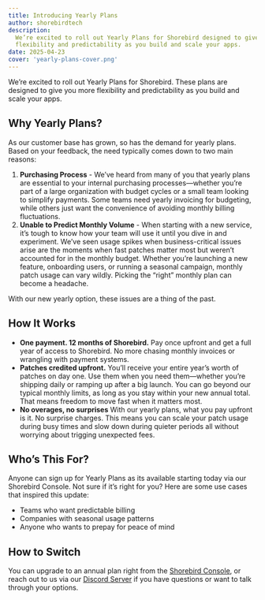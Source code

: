 ```yaml
---
title: Introducing Yearly Plans
author: shorebirdtech
description:
  We’re excited to roll out Yearly Plans for Shorebird designed to give you more
  flexibility and predictability as you build and scale your apps.
date: 2025-04-23
cover: 'yearly-plans-cover.png'
---
```


We’re excited to roll out Yearly Plans for Shorebird. These plans are designed
to give you more flexibility and predictability as you build and scale your
apps.

## Why Yearly Plans?

As our customer base has grown, so has the demand for yearly plans. Based on
your feedback, the need typically comes down to two main reasons:

1. **Purchasing Process** - We’ve heard from many of you that yearly plans are
   essential to your internal purchasing processes—whether you’re part of a
   large organization with budget cycles or a small team looking to simplify
   payments. Some teams need yearly invoicing for budgeting, while others just
   want the convenience of avoiding monthly billing fluctuations.
2. **Unable to Predict Monthly Volume** - When starting with a new service, it’s
   tough to know how your team will use it until you dive in and experiment.
   We’ve seen usage spikes when business-critical issues arise are the moments
   when fast patches matter most but weren’t accounted for in the monthly
   budget. Whether you’re launching a new feature, onboarding users, or running
   a seasonal campaign, monthly patch usage can vary wildly. Picking the “right”
   monthly plan can become a headache.

With our new yearly option, these issues are a thing of the past.

## How It Works

- **One payment. 12 months of Shorebird.** Pay once upfront and get a full year
  of access to Shorebird. No more chasing monthly invoices or wrangling with
  payment systems.
- **Patches credited upfront.** You’ll receive your entire year’s worth of
  patches on day one. Use them when you need them—whether you’re shipping daily
  or ramping up after a big launch. You can go beyond our typical monthly
  limits, as long as you stay within your new annual total. That means freedom
  to move fast when it matters most.
- **No overages, no surprises** With our yearly plans, what you pay upfront is
  it. No surprise charges. This means you can scale your patch usage during busy
  times and slow down during quieter periods all without worrying about trigging
  unexpected fees.

## Who’s This For?

Anyone can sign up for Yearly Plans as its available starting today via our
Shorebird Console. Not sure if it’s right for you? Here are some use cases that
inspired this update:

- Teams who want predictable billing
- Companies with seasonal usage patterns
- Anyone who wants to prepay for peace of mind

## How to Switch

You can upgrade to an annual plan right from the
[Shorebird Console](https://console.shorebird.dev), or reach out to us via our
[Discord Server](https://discord.gg/shorebird) if you have questions or want to
talk through your options.
